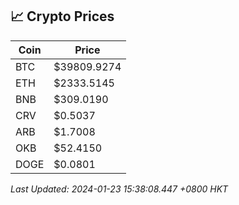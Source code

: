 ## 📈 Crypto Prices

| Coin | Price |
| ---- | ----- |
| BTC | $39809.9274 |
| ETH | $2333.5145 |
| BNB | $309.0190 |
| CRV | $0.5037 |
| ARB | $1.7008 |
| OKB | $52.4150 |
| DOGE | $0.0801 |

_Last Updated: 2024-01-23 15:38:08.447 +0800 HKT_